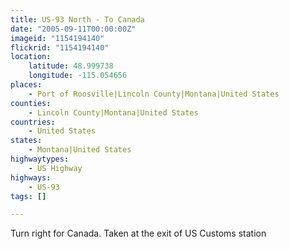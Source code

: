 ```yaml
---
title: US-93 North - To Canada
date: "2005-09-11T00:00:00Z"
imageid: "1154194140"
flickrid: "1154194140"
location:
    latitude: 48.999738
    longitude: -115.054656
places:
    - Port of Roosville|Lincoln County|Montana|United States
counties:
    - Lincoln County|Montana|United States
countries:
    - United States
states:
    - Montana|United States
highwaytypes:
    - US Highway
highways:
    - US-93
tags: []

---
```

Turn right for Canada. Taken at the exit of US Customs station